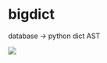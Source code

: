 # bigdict
database -> python dict AST

<img src="https://media.giphy.com/media/v1.Y2lkPTc5MGI3NjExMjAzZGI1ZmM5NWQxMTFhMjFjOTM5MDliYjZlMDE5MDZiOTc2YWNlMSZjdD1n/FrqU6wyZWRUQqpISRt/giphy.gif"/>
